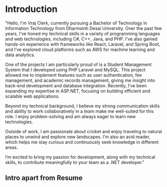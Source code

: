 # Introduction
"Hello, I'm Vraj Clerk, currently pursuing a Bachelor of Technology in Information Technology from Dharmsinh Desai University. Over the past few years, I’ve honed my technical skills in a variety of programming languages and web technologies, including C#, C++, Java, and PHP. I've also gained hands-on experience with frameworks like React, Laravel, and Spring Boot, and I’ve explored cloud platforms such as AWS for machine learning and data analytics.

One of the projects I am particularly proud of is a Student Management System that I developed using PHP Laravel and MySQL. This project allowed me to implement features such as user authentication, fee management, and academic records management, giving me insight into back-end development and database integration. Recently, I’ve been expanding my expertise in ASP.NET, focusing on building efficient and scalable web applications.

Beyond my technical background, I believe my strong communication skills and ability to work collaboratively in a team make me well-suited for this role. I enjoy problem-solving and am always eager to learn new technologies.

Outside of work, I am passionate about cricket and enjoy traveling to natural places to unwind and explore new landscapes. I’m also an avid reader, which helps me stay curious and continuously seek knowledge in different areas.

I’m excited to bring my passion for development, along with my technical skills, to contribute meaningfully to your team as a .NET developer."

## Intro apart from Resume